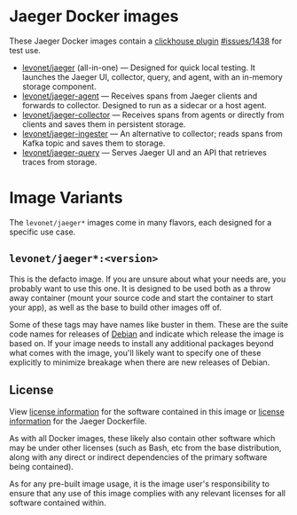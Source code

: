 # Jaeger Docker images

These Jaeger Docker images contain a [clickhouse plugin](https://github.com/jaegertracing/jaeger/compare/master...bobrik:ivan/clickhouse) [#issues/1438](https://github.com/jaegertracing/jaeger/issues/1438) for test use.

- [levonet/jaeger](https://hub.docker.com/r/levonet/jaeger) (all-in-one) — Designed for quick local testing. It launches the Jaeger UI, collector, query, and agent, with an in-memory storage component.
- [levonet/jaeger-agent](https://hub.docker.com/r/levonet/jaeger-agent) — Receives spans from Jaeger clients and forwards to collector. Designed to run as a sidecar or a host agent.
- [levonet/jaeger-collector](https://hub.docker.com/r/levonet/jaeger-collector) — Receives spans from agents or directly from clients and saves them in persistent storage.
- [levonet/jaeger-ingester](https://hub.docker.com/r/levonet/jaeger-ingester) — An alternative to collector; reads spans from Kafka topic and saves them to storage.
- [levonet/jaeger-query](https://hub.docker.com/r/levonet/jaeger-query) — Serves Jaeger UI and an API that retrieves traces from storage.

# Image Variants

The `levonet/jaeger*` images come in many flavors, each designed for a specific use case.

## `levonet/jaeger*:<version>`

This is the defacto image. If you are unsure about what your needs are, you probably want to use this one.
It is designed to be used both as a throw away container (mount your source code and start the container to start your app), as well as the base to build other images off of.

Some of these tags may have names like buster in them. These are the suite code names for releases of [Debian](https://wiki.debian.org/DebianReleases) and indicate which release the image is based on. If your image needs to install any additional packages beyond what comes with the image, you'll likely want to specify one of these explicitly to minimize breakage when there are new releases of Debian.

## License

View [license information](https://github.com/jaegertracing/jaeger/blob/master/LICENSE) for the software contained in this image or [license information](https://github.com/levonet/docker-jaeger/blob/master/LICENSE) for the Jaeger Dockerfile.

As with all Docker images, these likely also contain other software which may be under other licenses (such as Bash, etc from the base distribution, along with any direct or indirect dependencies of the primary software being contained).

As for any pre-built image usage, it is the image user's responsibility to ensure that any use of this image complies with any relevant licenses for all software contained within.
